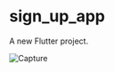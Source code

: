 # sign_up_app 

A new Flutter project.

![Capture](https://user-images.githubusercontent.com/43866043/66255702-6f54ec00-e7a4-11e9-9a25-ad5be60beee4.PNG)
